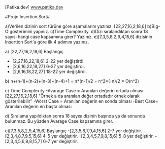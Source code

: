 [Patika.dev] www.patika.dev


#Proje Insertion Sort#

a)Verilen dizinin sort türüne göre aşamalarını yazınız. [22,27,16,2,18,6]
b)Big-O gösterimini yapınız.
c)Time Complexity.
d)Dizi sıralandıktan sonra 18 sayısı hangi case kapsamına girer? Yazınız.
e)[7,3,5,8,2,9,4,15,6] dizisinin Insertion Sort'a göre ilk 4 adımını yazınız.


a) [22,27,16,2,18,6] Başlangıç
- [2,27,16,22,18,6] 2-22 yer değiştirdi.
- [2,6,16,22,18,27] 6-27 yer değiştirdi.
- [2,6,16,18,22,27] 18-22 yer değiştirdi.


b) n+(n-1)+(n-2)+(n-3)+(n-4)+1 = n*(n-1)/2
= n^2*(-n)/2
= O(n^2)


c) Time Complexity
  -Avarage Case = Aranılan değerin ortada olması [22,27,16,2,18,6] "Örnek a da aranılan değer ortadadır örnek olarak gösterilebilir"
  -Worst Case = Aranılan değerin en sonda olması
  -Best Case= Aranılan değerin en başta olması 
  
 d) Sıralama yapıldıktan sonra 18 sayısı dizinin başında ya da sonunda bulunmaz. Bu yüzden Avarage Case kapsamına girer.
 
 
 e)[7,3,5,8,2,9,4,15,6] Başlangıç
 -[2,3,5,8,7,9,4,15,6] 2-7 yer değiştirir.
 -[2,3,4,8,7,9,5,15,6] 4-5 yer değiştirir.
 -[2,3,4,5,7,9,8,15,6] 5-8 yer değiştirir.
 -[2,3,4,5,6,9,8,15,7] 6-7 yer değiştirir.
 
   

